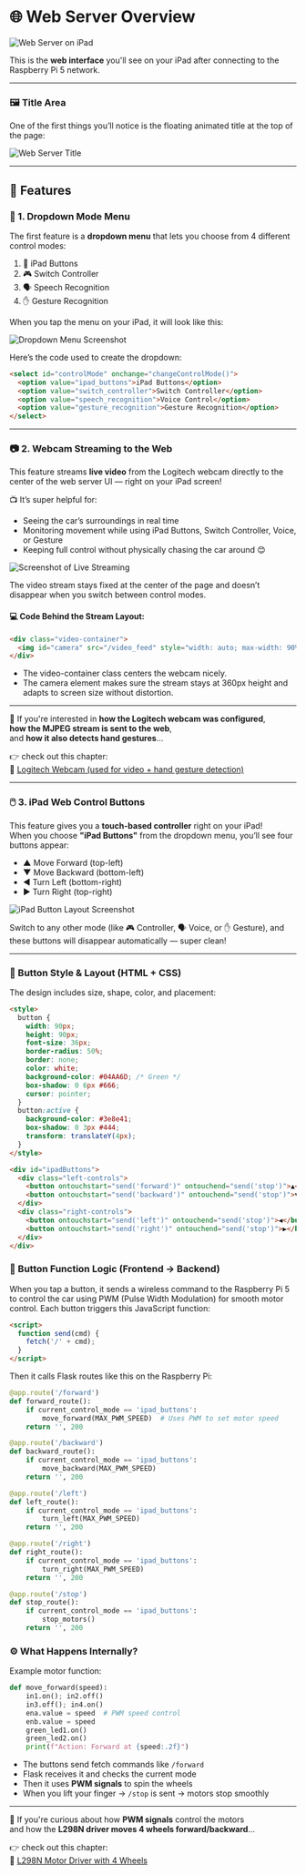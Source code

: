 # 🌐 Web Server Overview

![Web Server on iPad](assets/webserver_ipad.jpg) <!-- Replace with actual filename -->

This is the **web interface** you'll see on your iPad after connecting to the Raspberry Pi 5 network.

---

### 🖼️ Title Area

One of the first things you’ll notice is the floating animated title at the top of the page:

![Web Server Title](assets/title_screenshot.jpg)

---
## 🧩 Features

### 🔽 1. Dropdown Mode Menu

The first feature is a **dropdown menu** that lets you choose from 4 different control modes:

1. 📱 iPad Buttons  
2. 🎮 Switch Controller  
3. 🗣️ Speech Recognition  
4. ✋ Gesture Recognition  

When you tap the menu on your iPad, it will look like this:

![Dropdown Menu Screenshot](assets/dropdown_menu.jpg) <!-- replace with your image later -->

Here’s the code used to create the dropdown:

```html
<select id="controlMode" onchange="changeControlMode()">
  <option value="ipad_buttons">iPad Buttons</option>
  <option value="switch_controller">Switch Controller</option>
  <option value="speech_recognition">Voice Control</option>
  <option value="gesture_recognition">Gesture Recognition</option>
</select>
```
---
### 📷 2. Webcam Streaming to the Web

This feature streams **live video** from the Logitech webcam directly to the center of the web server UI — right on your iPad screen!

📺 It’s super helpful for:
- Seeing the car’s surroundings in real time  
- Monitoring movement while using iPad Buttons, Switch Controller, Voice, or Gesture  
- Keeping full control without physically chasing the car around 😊

![Screenshot of Live Streaming](assets/live_stream.jpg) <!-- Replace with your actual screenshot -->

The video stream stays fixed at the center of the page and doesn’t disappear when you switch between control modes.


#### 💻 Code Behind the Stream Layout:

```html
<div class="video-container">
  <img id="camera" src="/video_feed" style="width: auto; max-width: 90%; height: 360px; aspect-ratio: 4 / 3; object-fit: contain; border-radius: 8px;" />
</div>
```
- The video-container class centers the webcam nicely.
- The camera element makes sure the stream stays at 360px height and adapts to screen size without distortion.
---
📎 If you're interested in **how the Logitech webcam was configured**,  
**how the MJPEG stream is sent to the web**,  
and **how it also detects hand gestures**...

👉 check out this chapter:  
🔗 [Logitech Webcam (used for video + hand gesture detection)](Logitech-Webcam.md)

---
### 🖱️ 3. iPad Web Control Buttons

This feature gives you a **touch-based controller** right on your iPad!  
When you choose **"iPad Buttons"** from the dropdown menu, you’ll see four buttons appear:

- ▲ Move Forward (top-left)
- ▼ Move Backward (bottom-left)
- ◀ Turn Left (bottom-right)
- ▶ Turn Right (top-right)

![iPad Button Layout Screenshot](assets/ipad_buttons.jpg)

Switch to any other mode (like 🎮 Controller, 🗣️ Voice, or ✋ Gesture), and these buttons will disappear automatically — super clean!


---

### 🎨 Button Style & Layout (HTML + CSS)

The design includes size, shape, color, and placement:

```html
<style>
  button {
    width: 90px;
    height: 90px;
    font-size: 36px;
    border-radius: 50%;
    border: none;
    color: white;
    background-color: #04AA6D; /* Green */
    box-shadow: 0 6px #666;
    cursor: pointer;
  }
  button:active {
    background-color: #3e8e41;
    box-shadow: 0 3px #444;
    transform: translateY(4px);
  }
</style>

<div id="ipadButtons">
  <div class="left-controls">
    <button ontouchstart="send('forward')" ontouchend="send('stop')">▲</button>
    <button ontouchstart="send('backward')" ontouchend="send('stop')">▼</button>
  </div>
  <div class="right-controls">
    <button ontouchstart="send('left')" ontouchend="send('stop')">◀</button>
    <button ontouchstart="send('right')" ontouchend="send('stop')">▶</button>
  </div>
</div>
```
### 🔁 Button Function Logic (Frontend → Backend)

When you tap a button, it sends a wireless command to the Raspberry Pi 5 to control the car using PWM (Pulse Width Modulation) for smooth motor control. Each button triggers this JavaScript function:

```html
<script>
  function send(cmd) {
    fetch('/' + cmd);
  }
</script>
```
Then it calls Flask routes like this on the Raspberry Pi:
```python
@app.route('/forward')
def forward_route():
    if current_control_mode == 'ipad_buttons':
        move_forward(MAX_PWM_SPEED)  # Uses PWM to set motor speed
    return '', 200

@app.route('/backward')
def backward_route():
    if current_control_mode == 'ipad_buttons':
        move_backward(MAX_PWM_SPEED)
    return '', 200

@app.route('/left')
def left_route():
    if current_control_mode == 'ipad_buttons':
        turn_left(MAX_PWM_SPEED)
    return '', 200

@app.route('/right')
def right_route():
    if current_control_mode == 'ipad_buttons':
        turn_right(MAX_PWM_SPEED)
    return '', 200

@app.route('/stop')
def stop_route():
    if current_control_mode == 'ipad_buttons':
        stop_motors()
    return '', 200
```
### ⚙️ What Happens Internally?
Example motor function:
```python
def move_forward(speed):
    in1.on(); in2.off()
    in3.off(); in4.on()
    ena.value = speed  # PWM speed control
    enb.value = speed
    green_led1.on()
    green_led2.on()
    print(f"Action: Forward at {speed:.2f}")
```
- The buttons send fetch commands like `/forward`
- Flask receives it and checks the current mode
- Then it uses **PWM signals** to spin the wheels
- When you lift your finger → `/stop` is sent → motors stop smoothly
---
📎 If you're curious about how **PWM signals** control the motors  
and how the **L298N driver moves 4 wheels forward/backward**...

👉 check out this chapter:  
🔗 [L298N Motor Driver with 4 Wheels](L298N-Motor.md)
